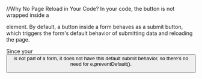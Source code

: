 //Why No Page Reload in Your Code?
In your code, the button is not wrapped inside a <form> element.
By default, a button inside a form behaves as a submit button, which triggers the form's default behavior of submitting data and reloading the page.

Since your <button> is not part of a form, it does not have this default submit behavior, so there's no need for e.preventDefault().
